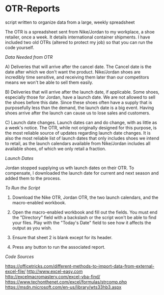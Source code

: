 # OTR-Reports
script written to organize data from a large, weekly spreadsheet

The OTR is a spreadsheet sent from Nike/Jordan to my workplace, a shoe retailer, once a week. 
It details international container shipments. I have included two old OTRs (altered to protect my job) 
so that you can run the code yourself.

*Data Needed from OTR*

A) Deliveries that will arrive after the cancel date. The Cancel date is the date after which we don't 
want the product. Nike/Jordan shoes are incredibly time sensitive, and receiving them later than our competitors 
means we won't be able to sell them easily.

B) Deliveries that will arrive after the launch date, if applicable. Some shoes, especially those for Jordan, 
have a launch date. We are not allowed to sell the shoes before this date. Since these shoes often have a supply
that is purposefully less than the demand, the launch date is a big event. Having shoes arrive after the launch 
can cause us to lose sales and customers.

C) Launch date changes. Launch dates can and do change, with as little as a week's notice. The OTR, while not 
originally designed for this purpose, is the most reliable source of updates regarding launch date changes. It 
is also the most reliable list of launch dates that only includes shoes we intend to retail, as the launch calendars
available from Nike/Jordan includes all available shoes, of which we only retail a fraction.

*Launch Dates*

Jordan stopped supplying us wth launch dates on their OTR. To compensate, I downloaded the launch date for current and next season and added them to the process.

*To Run the Script*

1) Download the Nike OTR, Jordan OTR, the two launch calendars, and the macro-enabled workbook.

2) Open the macro-enabled workbook and fill out the fields. You must end the "Directory" field with a backslash
or the script won't be able to find your files. Play with the "Today's Date" field to see how it affects the output as you wish.

3) Ensure that sheet 2 is blank except for its header.

4) Press any button to run the associated report.

*Code Sources*

https://officetricks.com/different-methods-to-import-data-from-external-excel-file/
http://www.excel-easy.com
http://excelmacromastery.com/excel-vba-find/
https://www.techonthenet.com/excel/formulas/strcomp.php
https://msdn.microsoft.com/en-us/library/wts33hb3.aspx
